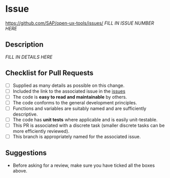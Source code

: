 # Issue

https://github.com/SAP/open-ux-tools/issues/ _FILL IN ISSUE NUMBER HERE_

## Description

_FILL IN DETAILS HERE_

## Checklist for Pull Requests

- [ ] Supplied as many details as possible on this change.
- [ ] Included the link to the associated issue in the [issues](https://github.com/SAP/open-ux-tools/issues)
- [ ] The code is **easy to read and maintainable** by others.
- [ ] The code conforms to the general development principles.
- [ ] Functions and variables are suitably named and are sufficiently descriptive.
- [ ] The code has **unit tests** where applicable and is easily unit-testable.
- [ ] This PR is associated with a discrete task (smaller discrete tasks can be more efficiently reviewed).
- [ ] This branch is appropriately named for the associated issue.

## Suggestions

- Before asking for a review, make sure you have ticked all the boxes above.
